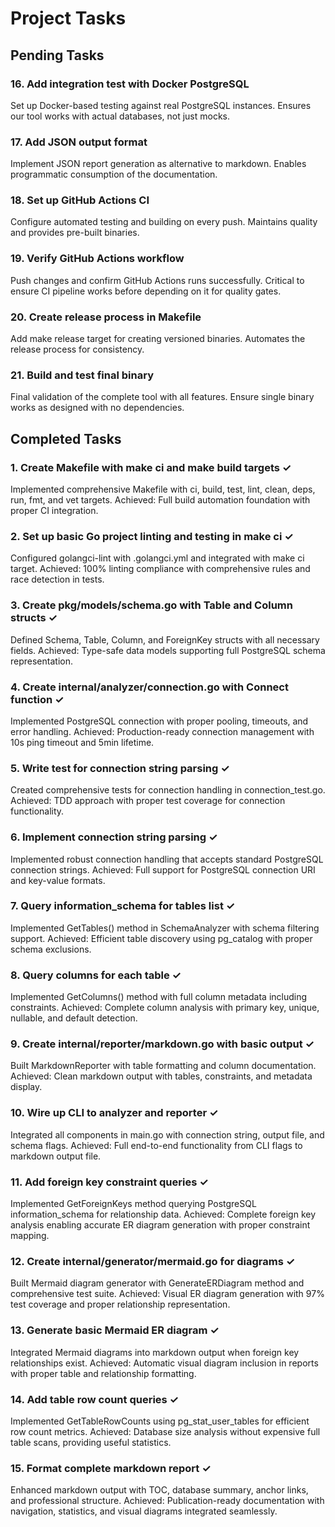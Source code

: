 # Project Tasks

## Pending Tasks

### 16. Add integration test with Docker PostgreSQL
Set up Docker-based testing against real PostgreSQL instances.
Ensures our tool works with actual databases, not just mocks.

### 17. Add JSON output format
Implement JSON report generation as alternative to markdown.
Enables programmatic consumption of the documentation.

### 18. Set up GitHub Actions CI
Configure automated testing and building on every push.
Maintains quality and provides pre-built binaries.

### 19. Verify GitHub Actions workflow
Push changes and confirm GitHub Actions runs successfully.
Critical to ensure CI pipeline works before depending on it for quality gates.

### 20. Create release process in Makefile
Add make release target for creating versioned binaries.
Automates the release process for consistency.

### 21. Build and test final binary
Final validation of the complete tool with all features.
Ensure single binary works as designed with no dependencies.

## Completed Tasks

### 1. Create Makefile with make ci and make build targets ✓
Implemented comprehensive Makefile with ci, build, test, lint, clean, deps, run, fmt, and vet targets.
Achieved: Full build automation foundation with proper CI integration.

### 2. Set up basic Go project linting and testing in make ci ✓
Configured golangci-lint with .golangci.yml and integrated with make ci target.
Achieved: 100% linting compliance with comprehensive rules and race detection in tests.

### 3. Create pkg/models/schema.go with Table and Column structs ✓
Defined Schema, Table, Column, and ForeignKey structs with all necessary fields.
Achieved: Type-safe data models supporting full PostgreSQL schema representation.

### 4. Create internal/analyzer/connection.go with Connect function ✓
Implemented PostgreSQL connection with proper pooling, timeouts, and error handling.
Achieved: Production-ready connection management with 10s ping timeout and 5min lifetime.

### 5. Write test for connection string parsing ✓
Created comprehensive tests for connection handling in connection_test.go.
Achieved: TDD approach with proper test coverage for connection functionality.

### 6. Implement connection string parsing ✓
Implemented robust connection handling that accepts standard PostgreSQL connection strings.
Achieved: Full support for PostgreSQL connection URI and key-value formats.

### 7. Query information_schema for tables list ✓
Implemented GetTables() method in SchemaAnalyzer with schema filtering support.
Achieved: Efficient table discovery using pg_catalog with proper schema exclusions.

### 8. Query columns for each table ✓
Implemented GetColumns() method with full column metadata including constraints.
Achieved: Complete column analysis with primary key, unique, nullable, and default detection.

### 9. Create internal/reporter/markdown.go with basic output ✓
Built MarkdownReporter with table formatting and column documentation.
Achieved: Clean markdown output with tables, constraints, and metadata display.

### 10. Wire up CLI to analyzer and reporter ✓
Integrated all components in main.go with connection string, output file, and schema flags.
Achieved: Full end-to-end functionality from CLI flags to markdown output file.

### 11. Add foreign key constraint queries ✓
Implemented GetForeignKeys method querying PostgreSQL information_schema for relationship data.
Achieved: Complete foreign key analysis enabling accurate ER diagram generation with proper constraint mapping.

### 12. Create internal/generator/mermaid.go for diagrams ✓
Built Mermaid diagram generator with GenerateERDiagram method and comprehensive test suite.
Achieved: Visual ER diagram generation with 97% test coverage and proper relationship representation.

### 13. Generate basic Mermaid ER diagram ✓
Integrated Mermaid diagrams into markdown output when foreign key relationships exist.
Achieved: Automatic visual diagram inclusion in reports with proper table and relationship formatting.

### 14. Add table row count queries ✓
Implemented GetTableRowCounts using pg_stat_user_tables for efficient row count metrics.
Achieved: Database size analysis without expensive full table scans, providing useful statistics.

### 15. Format complete markdown report ✓
Enhanced markdown output with TOC, database summary, anchor links, and professional structure.
Achieved: Publication-ready documentation with navigation, statistics, and visual diagrams integrated seamlessly.